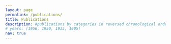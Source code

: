 ```yaml
---
layout: page
permalink: /publications/
title: Publications
description: #publications by categories in reversed chronological order. generated by jekyll-scholar.
# years: [1956, 1950, 1935, 1905]
nav: true
---
```

<!-- _pages/publications.md -->
<div class="publications">

<!-- {%- for y in page.years %}
  <h2 class="year">{{y}}</h2>
  {% bibliography -f papers -q @*[year={{y}}]* %}
{% endfor %} -->

</div>
